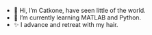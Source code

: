 - 👋 Hi, I’m Catkone, have seen little of the world.
- 🌱 I’m currently learning MATLAB and Python.
- ✨ I advance and retreat with my hair.

<!---
Catkone/Catkone is a ✨ special ✨ repository because its `README.md` (this file) appears on your GitHub profile.
You can click the Preview link to take a look at your changes.
--->
